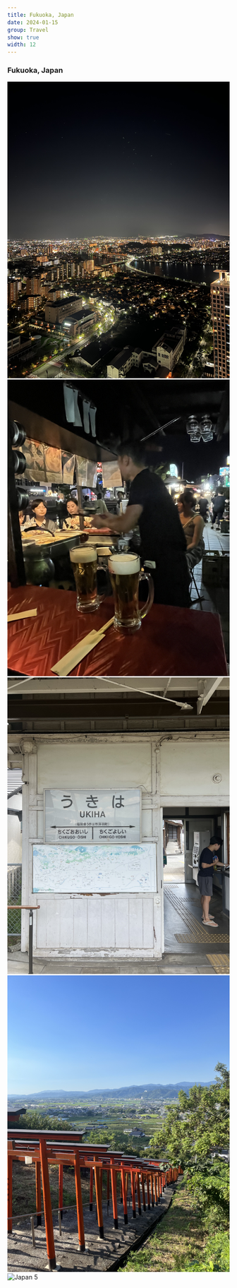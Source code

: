 ```yaml
---
title: Fukuoka, Japan
date: 2024-01-15
group: Travel
show: true
width: 12
---
```


### Fukuoka, Japan
<div class="scroll-gallery-rect">
<img src="/assets/images/japan1.jpg" alt="Japan 1"/>
<img src="/assets/images/japan2.jpg" alt="Japan 2"/>
<img src="/assets/images/japan3.jpg" alt="Japan 3"/>
<img src="/assets/images/japan4.jpg" alt="Japan 4"/>
<img src="/assets/images/japan5.jpg" alt="Japan 5"/>
</div>
